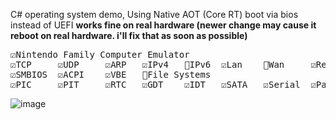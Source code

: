 C# operating system demo, Using Native AOT (Core RT) boot via bios instead of UEFI **works fine on real hardware (newer change may cause it reboot on real hardware. i'll fix that as soon as possible)**  
<pre>
☑️Nintendo Family Computer Emulator  
☑️TCP     ☑️UDP     ☑️ARP   ☑️IPv4   🔲IPv6  ☑️Lan    🔲Wan     ☑️Realtek RTL8139 ☑️Intel® Gigabit Ethernet Network 
☑️SMBIOS  ☑️ACPI    ☑️VBE   🔲File Systems 
☑️PIC     ☑️PIT     ☑️RTC   ☑️GDT    ☑️IDT   ☑️SATA   ☑️Serial  ☑️PageTable       ☑️PS2 Keyboard/Mouse(USB Compatible)
</pre> 
![image](https://github.com/nifanfa/Solution1/blob/master/Screenshot.png)
